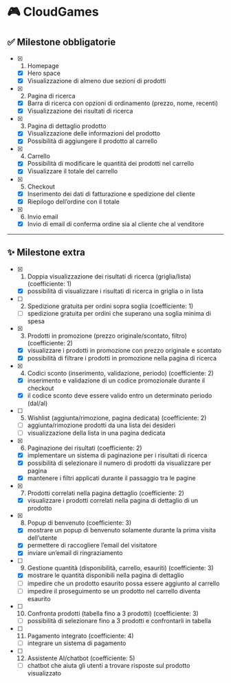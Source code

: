 # 🎮 CloudGames

## ✅ Milestone obbligatorie

- [x] 1. Homepage

  - [x] Hero space
  - [x] Visualizzazione di almeno due sezioni di prodotti

- [x] 2. Pagina di ricerca

  - [x] Barra di ricerca con opzioni di ordinamento (prezzo, nome, recenti)
  - [x] Visualizzazione dei risultati di ricerca

- [x] 3. Pagina di dettaglio prodotto

  - [x] Visualizzazione delle informazioni del prodotto
  - [x] Possibilità di aggiungere il prodotto al carrello

- [x] 4. Carrello

  - [x] Possibilità di modificare le quantità dei prodotti nel carrello
  - [x] Visualizzare il totale del carrello

- [x] 5. Checkout

  - [x] Inserimento dei dati di fatturazione e spedizione del cliente
  - [x] Riepilogo dell’ordine con il totale

- [x] 6. Invio email

  - [x] Invio di email di conferma ordine sia al cliente che al venditore

---

## ✨ Milestone extra

- [x] 1. Doppia visualizzazione dei risultati di ricerca (griglia/lista) (coefficiente: 1)

  - [x] possibilità di visualizzare i risultati di ricerca in griglia o in lista

- [ ] 2. Spedizione gratuita per ordini sopra soglia (coefficiente: 1)

  - [ ] spedizione gratuita per ordini che superano una soglia minima di spesa

- [x] 3. Prodotti in promozione (prezzo originale/scontato, filtro) (coefficiente: 2)

  - [x] visualizzare i prodotti in promozione con prezzo originale e scontato
  - [x] possibilità di filtrare i prodotti in promozione nella pagina di ricerca

- [x] 4. Codici sconto (inserimento, validazione, periodo) (coefficiente: 2)

  - [x] inserimento e validazione di un codice promozionale durante il checkout
  - [x] il codice sconto deve essere valido entro un determinato periodo (dal/al)

- [ ] 5. Wishlist (aggiunta/rimozione, pagina dedicata) (coefficiente: 2)

  - [ ] aggiunta/rimozione prodotti da una lista dei desideri
  - [ ] visualizzazione della lista in una pagina dedicata

- [x] 6. Paginazione dei risultati (coefficiente: 2)

  - [x] implementare un sistema di paginazione per i risultati di ricerca
  - [x] possibilità di selezionare il numero di prodotti da visualizzare per pagina
  - [x] mantenere i filtri applicati durante il passaggio tra le pagine

- [x] 7. Prodotti correlati nella pagina dettaglio (coefficiente: 2)

  - [x] visualizzare i prodotti correlati nella pagina di dettaglio di un prodotto

- [x] 8. Popup di benvenuto (coefficiente: 3)

  - [x] mostrare un popup di benvenuto solamente durante la prima visita dell’utente
  - [x] permettere di raccogliere l’email del visitatore
  - [x] inviare un’email di ringraziamento

- [ ] 9. Gestione quantità (disponibilità, carrello, esauriti) (coefficiente: 3)

  - [x] mostrare le quantità disponibili nella pagina di dettaglio
  - [ ] impedire che un prodotto esaurito possa essere aggiunto al carrello
  - [ ] impedire il proseguimento se un prodotto nel carrello diventa esaurito

- [ ] 10. Confronta prodotti (tabella fino a 3 prodotti) (coefficiente: 3)

  - [ ] possibilità di selezionare fino a 3 prodotti e confrontarli in tabella

- [ ] 11. Pagamento integrato (coefficiente: 4)

  - [ ] integrare un sistema di pagamento

- [ ] 12. Assistente AI/chatbot (coefficiente: 5)

  - [ ] chatbot che aiuta gli utenti a trovare risposte sul prodotto visualizzato
